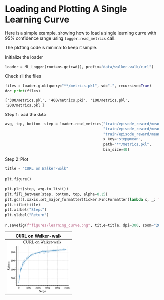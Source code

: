 
# Loading and Plotting A Single Learning Curve

Here is a simple example, showing how to load a single learning curve with
95% confidence range using `logger.read_metrics` call.

The plotting code is minimal to keep it simple.

Initialize the loader
```python
loader = ML_Logger(root=os.getcwd(), prefix="data/walker-walk/curl")
```
Check all the files
```python
files = loader.glob(query="**/metrics.pkl", wd=".", recursive=True)
doc.print(files)
```

```
['300/metrics.pkl', '400/metrics.pkl', '100/metrics.pkl', '200/metrics.pkl']
```
Step 1: load the data
```python
avg, top, bottom, step = loader.read_metrics("train/episode_reward/mean@mean",
                                             "train/episode_reward/mean@84%",
                                             "train/episode_reward/mean@16%",
                                             x_key="step@mean",
                                             path="**/metrics.pkl",
                                             bin_size=40)
```
Step 2: Plot
```python
title = "CURL on Walker-walk"

plt.figure()

plt.plot(step, avg.to_list())
plt.fill_between(step, bottom, top, alpha=0.15)
plt.gca().xaxis.set_major_formatter(ticker.FuncFormatter(lambda x, _: f"{int(x/1000)}k" if x else "0"))
plt.title(title)
plt.xlabel("Steps")
plt.ylabel("Return")

r.savefig(f"figures/learning_curve.png", title=title, dpi=300, zoom="20%")
```

| **CURL on Walker-walk** |
|:-----------------------:|
| <img style="align-self:center; zoom:20%;" src="figures/learning_curve.png" image="None" styles="{'margin': '0.5em'}" width="None" height="None" dpi="300"/> |
